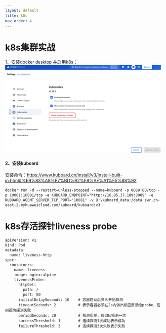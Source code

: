 ```yaml
---
layout: default
title: k8s
nav_order: 4
---
```


# k8s集群实战
1、安装docker desktop 并启用k8s：
![img.png](img.png)
#### 2、安装kuboard
安装命令：https://www.kuboard.cn/install/v3/install-built-in.html#%E9%83%A8%E7%BD%B2%E8%AE%A1%E5%88%92
~~~
docker run -d --restart=unless-stopped --name=kuboard -p 8089:80/tcp -p 10081:10081/tcp -e KUBOARD_ENDPOINT="http://10.85.37.189:8089" -e KUBOARD_AGENT_SERVER_TCP_PORT="10081" -v D:\kuboard_data:/data swr.cn-east-2.myhuaweicloud.com/kuboard/kuboard:v3
~~~

# k8s存活探针liveness probe
~~~
apiVersion: v1
kind: Pod
metadata:
  name: liveness-http
spec:
  containers:
  - name: liveness
    image: nginx:alpine
    livenessProbe:
      httpGet:
        path: /
        port: 80
      initialDelaySeconds: 10    # 容器启动后多久开始探测
      timeoutSeconds: 2          # 表示容器必须在2s内做出相应反馈给probe，否则视为探测失败
      periodSeconds: 30          # 探测周期，每30s探测一次
      successThreshold: 1        # 连续探测1次成功表示成功
      failureThreshold: 3        # 连续探测3次失败表示失败
~~~

